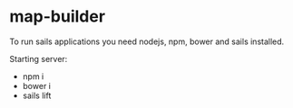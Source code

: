 # map-builder

To run sails applications you need nodejs, npm, bower and sails installed.

Starting server:
- npm i
- bower i
- sails lift
